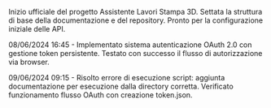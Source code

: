 Inizio ufficiale del progetto Assistente Lavori Stampa 3D. Settata la struttura di base della documentazione e del repository. Pronto per la configurazione iniziale delle API.

08/06/2024 16:45 - Implementato sistema autenticazione OAuth 2.0 con gestione token persistente. Testato con successo il flusso di autorizzazione via browser.

09/06/2024 09:15 - Risolto errore di esecuzione script: aggiunta documentazione per esecuzione dalla directory corretta. Verificato funzionamento flusso OAuth con creazione token.json.